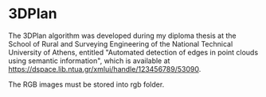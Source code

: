 # 3DPlan


The 3DPlan algorithm was developed during my diploma thesis at the School of Rural and Surveying Engineering of the National Technical University of Athens, 
entitled "Automated detection of edges in point clouds using semantic information", which is available at https://dspace.lib.ntua.gr/xmlui/handle/123456789/53090.


The RGB images must be stored into rgb folder.
